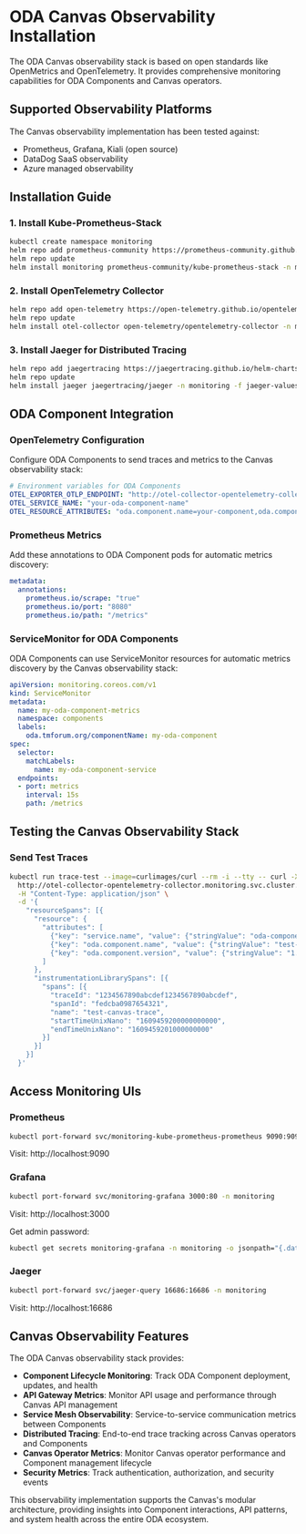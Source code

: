# ODA Canvas Observability Installation

The ODA Canvas observability stack is based on open standards like OpenMetrics and OpenTelemetry. It provides comprehensive monitoring capabilities for ODA Components and Canvas operators.

## Supported Observability Platforms

The Canvas observability implementation has been tested against:

* Prometheus, Grafana, Kiali (open source)
* DataDog SaaS observability
* Azure managed observability

## Installation Guide

### 1. Install Kube-Prometheus-Stack

```bash
kubectl create namespace monitoring
helm repo add prometheus-community https://prometheus-community.github.io/helm-charts
helm repo update
helm install monitoring prometheus-community/kube-prometheus-stack -n monitoring -f prometheus-values.yaml
```

### 2. Install OpenTelemetry Collector

```bash
helm repo add open-telemetry https://open-telemetry.github.io/opentelemetry-helm-charts
helm repo update
helm install otel-collector open-telemetry/opentelemetry-collector -n monitoring -f otel-values.yaml
```

### 3. Install Jaeger for Distributed Tracing

```bash
helm repo add jaegertracing https://jaegertracing.github.io/helm-charts
helm repo update
helm install jaeger jaegertracing/jaeger -n monitoring -f jaeger-values.yaml
```

## ODA Component Integration

### OpenTelemetry Configuration

Configure ODA Components to send traces and metrics to the Canvas observability stack:

```yaml
# Environment variables for ODA Components
OTEL_EXPORTER_OTLP_ENDPOINT: "http://otel-collector-opentelemetry-collector.monitoring.svc.cluster.local:4318"
OTEL_SERVICE_NAME: "your-oda-component-name"
OTEL_RESOURCE_ATTRIBUTES: "oda.component.name=your-component,oda.component.version=1.0.0"
```

### Prometheus Metrics

Add these annotations to ODA Component pods for automatic metrics discovery:

```yaml
metadata:
  annotations:
    prometheus.io/scrape: "true"
    prometheus.io/port: "8080"
    prometheus.io/path: "/metrics"
```

### ServiceMonitor for ODA Components

ODA Components can use ServiceMonitor resources for automatic metrics discovery by the Canvas observability stack:

```yaml
apiVersion: monitoring.coreos.com/v1
kind: ServiceMonitor
metadata:
  name: my-oda-component-metrics
  namespace: components
  labels:
    oda.tmforum.org/componentName: my-oda-component
spec:
  selector:
    matchLabels:
      name: my-oda-component-service
  endpoints:
  - port: metrics
    interval: 15s
    path: /metrics
```

## Testing the Canvas Observability Stack

### Send Test Traces

```bash
kubectl run trace-test --image=curlimages/curl --rm -i --tty -- curl -X POST \
  http://otel-collector-opentelemetry-collector.monitoring.svc.cluster.local:4318/v1/traces \
  -H "Content-Type: application/json" \
  -d '{
    "resourceSpans": [{
      "resource": {
        "attributes": [
          {"key": "service.name", "value": {"stringValue": "oda-component-test"}},
          {"key": "oda.component.name", "value": {"stringValue": "test-component"}},
          {"key": "oda.component.version", "value": {"stringValue": "1.0.0"}}
        ]
      },
      "instrumentationLibrarySpans": [{
        "spans": [{
          "traceId": "1234567890abcdef1234567890abcdef",
          "spanId": "fedcba0987654321",
          "name": "test-canvas-trace",
          "startTimeUnixNano": "1609459200000000000",
          "endTimeUnixNano": "1609459201000000000"
        }]
      }]
    }]
  }'
```

## Access Monitoring UIs

### Prometheus
```bash
kubectl port-forward svc/monitoring-kube-prometheus-prometheus 9090:9090 -n monitoring
```
Visit: http://localhost:9090

### Grafana
```bash
kubectl port-forward svc/monitoring-grafana 3000:80 -n monitoring
```
Visit: http://localhost:3000

Get admin password:
```bash
kubectl get secrets monitoring-grafana -n monitoring -o jsonpath="{.data.admin-password}" | base64 -d
```

### Jaeger
```bash
kubectl port-forward svc/jaeger-query 16686:16686 -n monitoring
```
Visit: http://localhost:16686

## Canvas Observability Features

The ODA Canvas observability stack provides:

- **Component Lifecycle Monitoring**: Track ODA Component deployment, updates, and health
- **API Gateway Metrics**: Monitor API usage and performance through Canvas API management
- **Service Mesh Observability**: Service-to-service communication metrics between Components
- **Distributed Tracing**: End-to-end trace tracking across Canvas operators and Components
- **Canvas Operator Metrics**: Monitor Canvas operator performance and Component management lifecycle
- **Security Metrics**: Track authentication, authorization, and security events

This observability implementation supports the Canvas's modular architecture, providing insights into Component interactions, API patterns, and system health across the entire ODA ecosystem.